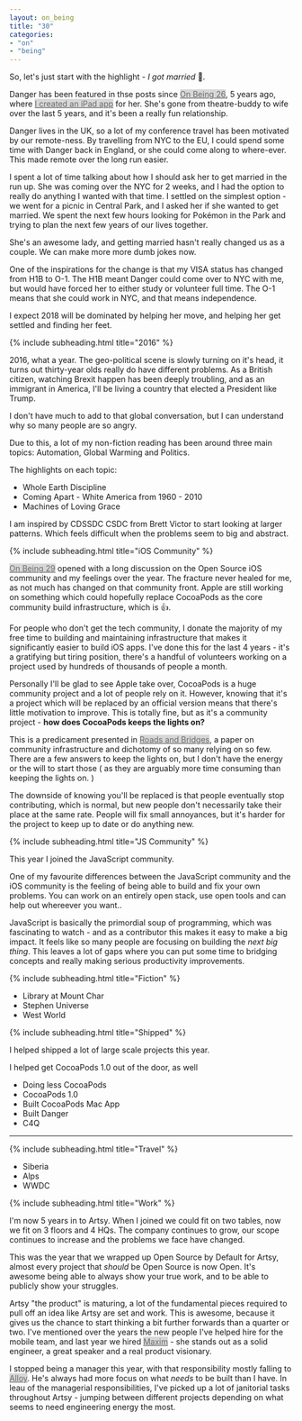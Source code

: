 ```yaml
---
layout: on_being
title: "30"
categories:
- "on"
- "being"
---
```


<style type="text/css" media="screen">
a {
  background-color:#d7d7d7;
  color:#6b6b6b;
}
</style>

So, let's just start with the highlight - *I got married* 💍.

Danger has been featured in thse posts since [On Being 26][26], 5 years ago, where [I created an iPad app][mixtapes] for her. She's gone from theatre-buddy to wife over the last 5 years, and it's been a really fun relationship.

Danger lives in the UK, so a lot of my conference travel has been motivated by our remote-ness. By travelling from NYC to the EU, I could spend some time with Danger back in England, or she could come along to where-ever. This made remote over the long run easier.

I spent a lot of time talking about how I should ask her to get married in the run up. She was coming over the NYC for 2 weeks, and I had the option to really do anything I wanted with that time. I settled on the simplest option - we went for a picnic in Central Park, and I asked her if she wanted to get married. We spent the next few hours looking for Pokémon in the Park and trying to plan the next few years of our lives together.

She's an awesome lady, and getting married hasn't really changed us as a couple. We can make more more dumb jokes now.

One of the inspirations for the change is that my VISA status has changed from H1B to O-1. The H1B meant Danger could come over to NYC with me, but would have forced her to either study or volunteer full time. The O-1 means that she could work in NYC, and that means independence.

I expect 2018 will be dominated by helping her move, and helping her get settled and finding her feet.

{% include subheading.html title="2016" %}

2016, what a year. The geo-political scene is slowly turning on it's head, it turns out thirty-year olds really do have different problems. As a British citizen, watching Brexit happen has been deeply troubling, and as an immigrant in America, I'll be living a country that elected a President like Trump.

I don't have much to add to that global conversation, but I can understand why so many people are so angry.

Due to this, a lot of my non-fiction reading has been around three main topics: Automation, Global Warming and Politics.

The highlights on each topic:

- Whole Earth Discipline
- Coming Apart - White America from 1960 - 2010
- Machines of Loving Grace

I am inspired by CDSSDC CSDC from Brett Victor to start looking at larger patterns. Which feels difficult when the problems seem to big and abstract.


{% include subheading.html title="iOS Community" %}

[On Being 29][29] opened with a long discussion on the Open Source iOS community and my feelings over the year. The fracture never healed for me, as not much has changed on that community front. Apple are still working on something which could hopefully replace CocoaPods as the core community build infrastructure, which is 👍.

For people who don't get the tech community, I donate the majority of my free time to building and maintaining infrastructure that makes it significantly easier to build iOS apps. I've done this for the last 4 years - it's a gratifying but tiring position, there's a handful of volunteers working on a project used by hundreds of thousands of people a month.

Personally I'll be glad to see Apple take over, CocoaPods is a huge community project and a lot of people rely on it. However, knowing that it's a project which will be replaced by an official version means that there's little motivation to improve. This is totally fine, but as it's a community project - **how does CocoaPods keeps the lights on?**

This is a predicament presented in [Roads and Bridges][roads-bridges], a paper on community infrastructure and dichotomy of so many relying on so few. There are a few answers to keep the lights on, but I don't have the energy or the will to start those ( as they are arguably more time consuming than keeping the lights on. )

The downside of knowing you'll be replaced is that people eventually stop contributing, which is normal, but new people don't necessarily take their place at the same rate. People will fix small annoyances, but it's harder for the project to keep up to date or do anything new.

{% include subheading.html title="JS Community" %}

This year I joined the JavaScript community. 

One of my favourite differences between the JavaScript community and the iOS community is the feeling of being able to build and fix your own problems. You can work on an entirely open stack, use open tools and can help out whereever you want..

JavaScript is basically the primordial soup of programming, which was fascinating to watch - and as a contributor this makes it easy to make a big impact. It feels like so many people are focusing on building the _next big thing_. This leaves a lot of gaps where you can put some time to bridging concepts and really making serious productivity improvements.

{% include subheading.html title="Fiction" %}

- Library at Mount Char
- Stephen Universe
- West World

{% include subheading.html title="Shipped" %}

I helped shipped a lot of large scale projects this year.

I helped get CocoaPods 1.0 out of the door, as well

-   Doing less CocoaPods
-   CocoaPods 1.0
-   Built CocoaPods Mac App
-   Built Danger
-   C4Q

* * *

{% include subheading.html title="Travel" %}

-   Siberia
-   Alps
-   WWDC

{% include subheading.html title="Work" %}

I'm now 5 years in to Artsy. When I joined we could fit on two tables, now we fit on 3 floors and 4 HQs. The company continues to grow, our scope continues to increase and the problems we face have changed. 

This was the year that we wrapped up Open Source by Default for Artsy, almost every project that _should_ be Open Source is now Open. It's awesome being able to always show your true work, and to be able to publicly show your struggles.

Artsy "the product" is maturing, a lot of the fundamental pieces required to pull off an idea like Artsy are set and work. This is awesome, because it gives us the chance to start thinking a bit further forwards than a quarter or two. I've mentioned over the years the new people I've helped hire for the mobile team, and last year we hired [Maxim] - she stands out as a solid engineer, a great speaker and a real product visionary.

I stopped being a manager this year, with that responsibility mostly falling to [Alloy]. He's always had more focus on what _needs_ to be built than I have. In leau of the managerial responsibilities, I've picked up a lot of janitorial tasks throughout Artsy - jumping between different projects depending on what seems to need engineering energy the most.


[mixtapes]: https://github.com/orta/Mixtapes
[26]: /on/being/26
[29]: /on/being/29
[roads-bridges]: http://www.fordfoundation.org/library/reports-and-studies/roads-and-bridges-the-unseen-labor-behind-our-digital-infrastructure/
[Maxim]: asdas
[Alloy]: asdasdadsd
